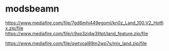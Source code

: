 # modsbeamn


https://www.mediafire.com/file/7gd6mhj449egoml/kn0z_Land_100.V2_Hotfix.zip/file
https://www.mediafire.com/file/c9xp3zidw3lltpt/land_feature.zip/file

https://www.mediafire.com/file/qwtvoal89m2wp7s/mix_land.zip/file

